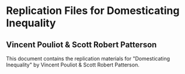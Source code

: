 # Replication Files for Domesticating Inequality
## Vincent Pouliot & Scott Robert Patterson 


This document contains the replication materials for "Domesticating Inequality" by Vincent Pouliot & Scott Robert Patterson. 
